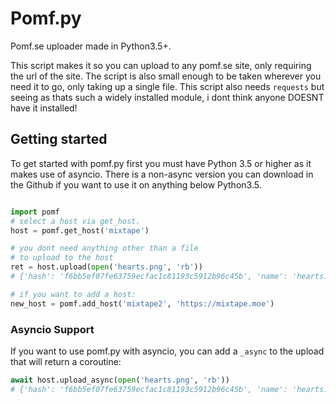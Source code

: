 # Pomf.py
Pomf.se uploader made in Python3.5+.

This script makes it so you can upload to any pomf.se site, only requiring the url of the site. The script is also small enough to be taken wherever you need it to go, only taking up a single file. This script also needs `requests` but seeing as thats such a widely installed module, i dont think anyone DOESNT have it installed!

## Getting started
To get started with pomf.py first you must have Python 3.5 or higher as it makes use of asyncio. There is a non-async version you can download in the Github if you want to use it on anything below Python3.5. 

```py

import pomf
# select a host via get_host.
host = pomf.get_host('mixtape')

# you dont need anything other than a file
# to upload to the host
ret = host.upload(open('hearts.png', 'rb'))
# {'hash': 'f6bb5ef07fe63759ecfac1c81193c5912b96c45b', 'name': 'hearts.png', 'url': 'https://my.mixtape.moe/hsoali.png', 'size': 25553}

# if you want to add a host:
new_host = pomf.add_host('mixtape2', 'https://mixtape.moe')

```

### Asyncio Support
If you want to use pomf.py with asyncio, you can add a `_async` to the upload that will return a coroutine:
```py
await host.upload_async(open('hearts.png', 'rb'))
# {'hash': 'f6bb5ef07fe63759ecfac1c81193c5912b96c45b', 'name': 'hearts.png', 'url': 'https://my.mixtape.moe/hsoali.png', 'size': 25553}
```
